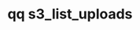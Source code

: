 ---
category: s3
command: s3_list_uploads
optional_options:
- alternate: []
  help: The S3 bucket for which to list uploads
  name: --bucket
  required: true
- alternate: []
  help: List uploads only for keys that begin with the specified string
  name: --starts-with
  required: false
permalink: /qq-cli-command-guide/s3/s3_list_uploads.html
positional_options: []
sidebar: qq_cli_command_reference_sidebar
summary: This section explains how to use the <code>qq s3_list_uploads</code> command.
synopsis: List S3 uploads in progress, including user-initiated multipart uploads
  and system-initiated uploads that the PutObject and CopyObject API actions use.
title: qq s3_list_uploads
usage: qq s3_list_uploads [-h] --bucket BUCKET [--starts-with STARTS_WITH]
zendesk_source: qq CLI Command Guide

---